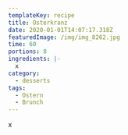 ```yaml
---
templateKey: recipe
title: Osterkranz
date: 2020-01-01T14:07:17.318Z
featuredImage: /img/img_8262.jpg
time: 60
portions: 8
ingredients: |-
  x
category:
  - desserts
tags:
  - Ostern
  - Brunch
---
```


x
